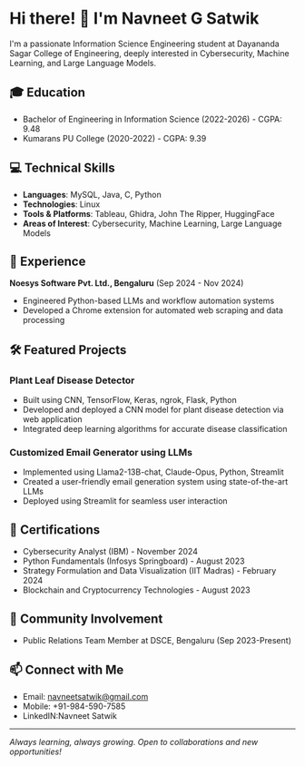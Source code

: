 # Hi there! 👋 I'm Navneet G Satwik

I'm a passionate Information Science Engineering student at Dayananda Sagar College of Engineering, deeply interested in Cybersecurity, Machine Learning, and Large Language Models.

## 🎓 Education
- Bachelor of Engineering in Information Science (2022-2026) - CGPA: 9.48
- Kumarans PU College (2020-2022) - CGPA: 9.39

## 💻 Technical Skills
- **Languages**: MySQL, Java, C, Python
- **Technologies**: Linux
- **Tools & Platforms**: Tableau, Ghidra, John The Ripper, HuggingFace
- **Areas of Interest**: Cybersecurity, Machine Learning, Large Language Models

## 🚀 Experience
**Noesys Software Pvt. Ltd., Bengaluru** (Sep 2024 - Nov 2024)
- Engineered Python-based LLMs and workflow automation systems
- Developed a Chrome extension for automated web scraping and data processing

## 🛠️ Featured Projects

### Plant Leaf Disease Detector
- Built using CNN, TensorFlow, Keras, ngrok, Flask, Python
- Developed and deployed a CNN model for plant disease detection via web application
- Integrated deep learning algorithms for accurate disease classification

### Customized Email Generator using LLMs
- Implemented using Llama2-13B-chat, Claude-Opus, Python, Streamlit
- Created a user-friendly email generation system using state-of-the-art LLMs
- Deployed using Streamlit for seamless user interaction

## 📜 Certifications
- Cybersecurity Analyst (IBM) - November 2024
- Python Fundamentals (Infosys Springboard) - August 2023
- Strategy Formulation and Data Visualization (IIT Madras) - February 2024
- Blockchain and Cryptocurrency Technologies - August 2023

## 🤝 Community Involvement
- Public Relations Team Member at DSCE, Bengaluru (Sep 2023-Present)

## 📫 Connect with Me
- Email: navneetsatwik@gmail.com
- Mobile: +91-984-590-7585
- LinkedIN:Navneet Satwik

---
*Always learning, always growing. Open to collaborations and new opportunities!*
